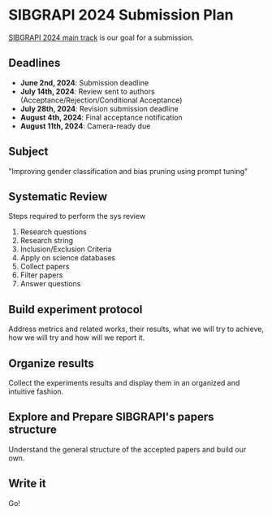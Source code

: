 # SIBGRAPI 2024 Submission Plan

[SIBGRAPI 2024 main track](https://sibgrapi.sbc.org.br/2024/main-track/) is our goal for a submission.

## Deadlines

- **June 2nd, 2024**: Submission deadline
- **July 14th, 2024**: Review sent to authors (Acceptance/Rejection/Conditional Acceptance)
- **July 28th, 2024**: Revision submission deadline
- **August 4th, 2024**: Final acceptance notification
- **August 11th, 2024**: Camera-ready due

## Subject

"Improving gender classification and bias pruning using prompt tuning"

## Systematic Review

Steps required to perform the sys review

1. Research questions
2. Research string
3. Inclusion/Exclusion Criteria
4. Apply on science databases
5. Collect papers
6. Filter papers
7. Answer questions

## Build experiment protocol

Address metrics and related works, their results, what we will try to achieve, how we will try and how will we report it.

## Organize results

Collect the experiments results and display them in an organized and intuitive fashion.

## Explore and Prepare SIBGRAPI's papers structure

Understand the general structure of the accepted papers and build our own.

## Write it

Go!

